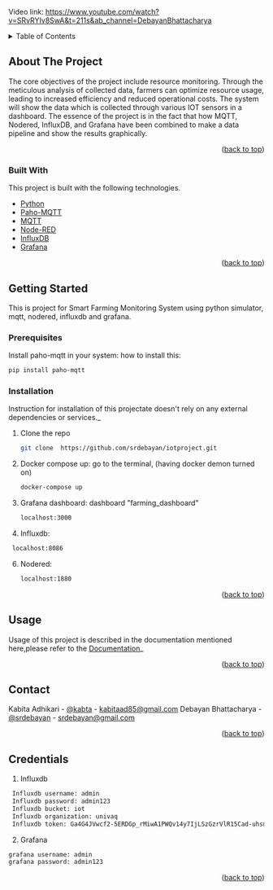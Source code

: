 Video link: https://www.youtube.com/watch?v=SRvRYIv8SwA&t=211s&ab_channel=DebayanBhattacharya





<!-- TABLE OF CONTENTS -->
<details>
  <summary>Table of Contents</summary>
  <ol>
    <li>
      <a href="#about-the-project">About The Project</a>
      <ul>
        <li><a href="#built-with">Built With</a></li>
      </ul>
    </li>
    <li>
      <a href="#getting-started">Getting Started</a>
      <ul>
        <li><a href="#prerequisites">Prerequisites</a></li>
        <li><a href="#installation">Installation</a></li>
      </ul>
    </li>
    <li><a href="#usage">Usage</a></li>
    <li><a href="#contact">Contact</a></li>
    <li><a href="#credentials">Credentials</a></li>
  </ol>
</details>



<!-- ABOUT THE PROJECT -->
## About The Project

The core objectives of the project include resource monitoring. Through the meticulous analysis of collected data, farmers can optimize resource usage, leading to increased efficiency and reduced operational costs. The system will show the data which is collected through various IOT sensors in a dashboard. The essence of the project is in the fact that how MQTT, Nodered, InfluxDB, and Grafana have been combined to make a data pipeline and show the results graphically.


<p align="right">(<a href="#readme-top">back to top</a>)</p>



### Built With

This project is built with the following technologies.


* [Python](Python-url)
* [Paho-MQTT](Paho-MQTT-url)
* [MQTT](MQTT-url)
* [Node-RED](Node-RED-url)
* [InfluxDB](InfluxDB-url)
* [Grafana](Grafana-url)


<p align="right">(<a href="#readme-top">back to top</a>)</p>



<!-- GETTING STARTED -->
## Getting Started

This is project for Smart Farming Monitoring System using python simulator, mqtt, nodered, influxdb and grafana.

### Prerequisites

Install paho-mqtt in your system: how to install this:
  ```sh
  pip install paho-mqtt
  ```

### Installation

Instruction for installation of this projectate doesn't rely on any external dependencies or services._

1. Clone the repo
   ```sh
   git clone  https://github.com/srdebayan/iotproject.git
   ```
3. Docker compose up: go to the terminal, (having docker demon turned on)

    ```sh
    docker-compose up
    ```
4. Grafana dashboard: dashboard "farming_dashboard"

   ```sh
   localhost:3000
   ```
6. Influxdb:

  ```sh
   localhost:8086
  ```
6. Nodered:

    ```sh
   localhost:1880
   ```

<p align="right">(<a href="#readme-top">back to top</a>)</p>



<!-- USAGE EXAMPLES -->
## Usage

Usage of this project is described in the documentation mentioned here,please refer to the [Documentation](/docs.google.com/document/d/1OEeDvpzonv0mm_RzSJyPqbeKO3b86FiS9NGWq9lIYKY/edit?usp=sharing )_

<p align="right">(<a href="#readme-top">back to top</a>)</p>












<!-- CONTACT -->
## Contact

Kabita Adhikari - [@kabta](https://github.com/kabta]) - kabitaad85@gmail.com
Debayan Bhattacharya - [@srdebayan](https://github.com/srdebayan) - srdebayan@gmail.com


<p align="right">(<a href="#readme-top">back to top</a>)</p>





<!-- Credentials -->
## Credentials



1. Influxdb
 ```sh
  Influxdb username: admin 
  Influxdb password: admin123
  Influxdb bucket: iot
  Influxdb organization: univaq
  Influxdb token: Ga4G4JVwcf2-5ERDGp_rMiwA1PWQv14y7IjLSzGzrVlR15Cad-uhsmRbInJXuTPhRUDFCVnEDllb4x9ghi9tEw==
```
2. Grafana
```sh
grafana username: admin 
grafana password: admin123
```
<p align="right">(<a href="#readme-top">back to top</a>)</p>




